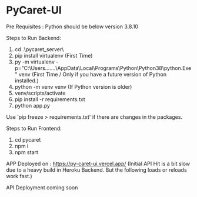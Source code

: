 # PyCaret-UI


Pre Requisites : Python should be below version 3.8.10


Steps to Run Backend:
1) cd .\pycaret_server\
2) pip install virtualenv (First Time)
3) py -m virtualenv -p="C:\Users\.......\AppData\Local\Programs\Python\Python38\python.Exe" venv (First Time / Only if you have a future version of Python installed.)
4) python -m venv venv (If Python version is older)
5) venv/scripts/activate
6) pip install -r requirements.txt
7) python app.py

  
Use 'pip freeze > requirements.txt' if there are changes in the packages. 


Steps to Run Frontend:
1) cd pycaret
2) npm i
3) npm start

  
APP Deployed on : https://py-caret-ui.vercel.app/ (Initial API Hit is a bit slow due to a heavy build in Heroku Backend. But the following loads or reloads work fast.)

API Deployment coming soon
